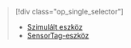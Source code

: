 > [!div class="op_single_selector"]
> * [Szimulált eszköz](../articles/iot-suite/iot-suite-v1-gateway-kit-get-started-simulator.md)
> * [SensorTag-eszköz](../articles/iot-suite/iot-suite-v1-gateway-kit-get-started-sensortag.md)
